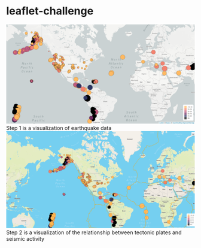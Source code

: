 # leaflet-challenge
![earthquake](step1.png)
Step 1 is a visualization of earthquake data
![earthquake2](step2.png)
Step 2 is a visualization of the relationship between tectonic plates and seismic activity
